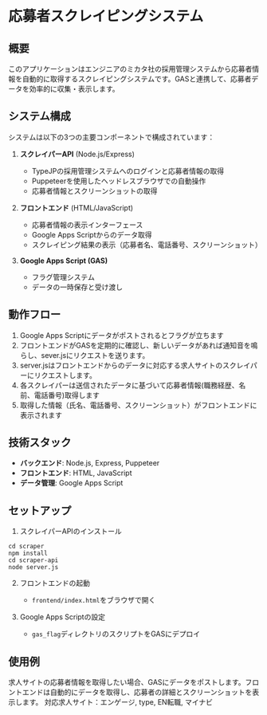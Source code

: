 # 応募者スクレイピングシステム

## 概要

このアプリケーションはエンジニアのミカタ社の採用管理システムから応募者情報を自動的に取得するスクレイピングシステムです。GASと連携して、応募者データを効率的に収集・表示します。

## システム構成

システムは以下の3つの主要コンポーネントで構成されています：

1. **スクレイパーAPI** (Node.js/Express)
   - TypeJPの採用管理システムへのログインと応募者情報の取得
   - Puppeteerを使用したヘッドレスブラウザでの自動操作
   - 応募者情報とスクリーンショットの取得

2. **フロントエンド** (HTML/JavaScript)
   - 応募者情報の表示インターフェース
   - Google Apps Scriptからのデータ取得
   - スクレイピング結果の表示（応募者名、電話番号、スクリーンショット）

3. **Google Apps Script (GAS)**
   - フラグ管理システム
   - データの一時保存と受け渡し

## 動作フロー

1. Google Apps Scriptにデータがポストされるとフラグが立ちます
2. フロントエンドがGASを定期的に確認し、新しいデータがあれば通知音を鳴らし、sever.jsにリクエストを送ります。
3. server.jsはフロントエンドからのデータに対応する求人サイトのスクレイパーにリクエストします。
4. 各スクレイパーは送信されたデータに基づいて応募者情報(職務経歴、名前、電話番号)取得します
5. 取得した情報（氏名、電話番号、スクリーンショット）がフロントエンドに表示されます

## 技術スタック

- **バックエンド**: Node.js, Express, Puppeteer
- **フロントエンド**: HTML, JavaScript
- **データ管理**: Google Apps Script

## セットアップ

1. スクレイパーAPIのインストール
```
cd scraper
npm install
cd scraper-api
node server.js
```

2. フロントエンドの起動
   - `frontend/index.html`をブラウザで開く

3. Google Apps Scriptの設定
   - `gas_flag`ディレクトリのスクリプトをGASにデプロイ

## 使用例

求人サイトの応募者情報を取得したい場合、GASにデータをポストします。フロントエンドは自動的にデータを取得し、応募者の詳細とスクリーンショットを表示します。 
対応求人サイト：エンゲージ, type, EN転職, マイナビ
